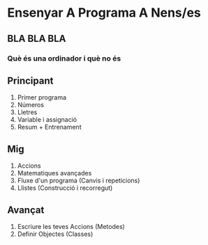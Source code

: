 # Ensenyar A Programa A Nens/es

## BLA BLA BLA
### Què és una ordinador i què no és

## Principant

1. Primer programa
2. Números
3. Lletres
4. Variable i assignació
5. Resum + Entrenament

## Mig
1. Accions
2. Matematiques avançades
3. Fluxe d'un programa (Canvis i repeticions)
4. Llistes (Construcció i recorregut)

## Avançat
1. Escriure les teves Accions (Metodes)
2. Definir Objectes (Classes)

